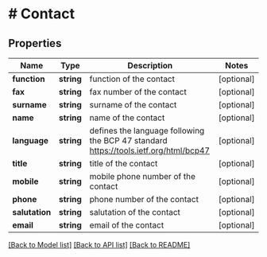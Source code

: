 # # Contact

## Properties

Name | Type | Description | Notes
------------ | ------------- | ------------- | -------------
**function** | **string** | function of the contact | [optional]
**fax** | **string** | fax number of the contact | [optional]
**surname** | **string** | surname of the contact | [optional]
**name** | **string** | name of the contact | [optional]
**language** | **string** | defines the language following the BCP 47 standard https://tools.ietf.org/html/bcp47 | [optional]
**title** | **string** | title of the contact | [optional]
**mobile** | **string** | mobile phone number of the contact | [optional]
**phone** | **string** | phone number of the contact | [optional]
**salutation** | **string** | salutation of the contact | [optional]
**email** | **string** | email of the contact | [optional]

[[Back to Model list]](../../README.md#models) [[Back to API list]](../../README.md#endpoints) [[Back to README]](../../README.md)
